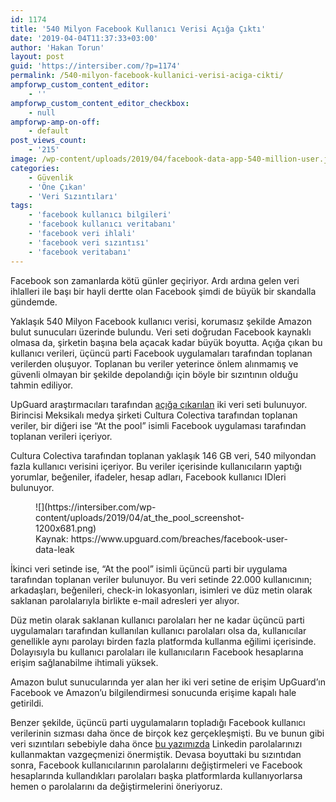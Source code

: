 ```yaml
---
id: 1174
title: '540 Milyon Facebook Kullanıcı Verisi Açığa Çıktı'
date: '2019-04-04T11:37:33+03:00'
author: 'Hakan Torun'
layout: post
guid: 'https://intersiber.com/?p=1174'
permalink: /540-milyon-facebook-kullanici-verisi-aciga-cikti/
ampforwp_custom_content_editor:
    - ''
ampforwp_custom_content_editor_checkbox:
    - null
ampforwp-amp-on-off:
    - default
post_views_count:
    - '215'
image: /wp-content/uploads/2019/04/facebook-data-app-540-million-user.jpg
categories:
    - Güvenlik
    - 'Öne Çıkan'
    - 'Veri Sızıntıları'
tags:
    - 'facebook kullanıcı bilgileri'
    - 'facebook kullanıcı veritabanı'
    - 'facebook veri ihlali'
    - 'facebook veri sızıntısı'
    - 'facebook veritabanı'
---
```


Facebook son zamanlarda kötü günler geçiriyor. Ardı ardına gelen veri ihlalleri ile başı bir hayli dertte olan Facebook şimdi de büyük bir skandalla gündemde.

Yaklaşık 540 Milyon Facebook kullanıcı verisi, korumasız şekilde Amazon bulut sunucuları üzerinde bulundu. Veri seti doğrudan Facebook kaynaklı olmasa da, şirketin başına bela açacak kadar büyük boyutta. Açığa çıkan bu kullanıcı verileri, üçüncü parti Facebook uygulamaları tarafından toplanan verilerden oluşuyor. Toplanan bu veriler yeterince önlem alınmamış ve güvenli olmayan bir şekilde depolandığı için böyle bir sızıntının olduğu tahmin ediliyor.

UpGuard araştırmacıları tarafından [açığa çıkarılan](https://www.upguard.com/breaches/facebook-user-data-leak) iki veri seti bulunuyor. Birincisi Meksikalı medya şirketi Cultura Colectiva tarafından toplanan veriler, bir diğeri ise “At the pool” isimli Facebook uygulaması tarafından toplanan verileri içeriyor.

Cultura Colectiva tarafından toplanan yaklaşık 146 GB veri, 540 milyondan fazla kullanıcı verisini içeriyor. Bu veriler içerisinde kullanıcıların yaptığı yorumlar, beğeniler, ifadeler, hesap adları, Facebook kullanıcı IDleri bulunuyor.

<figure class="wp-block-image">![](https://intersiber.com/wp-content/uploads/2019/04/at_the_pool_screenshot-1200x681.png)<figcaption>Kaynak: https://www.upguard.com/breaches/facebook-user-data-leak</figcaption></figure>İkinci veri setinde ise, “At the pool” isimli üçüncü parti bir uygulama tarafından toplanan veriler bulunuyor. Bu veri setinde 22.000 kullanıcının; arkadaşları, beğenileri, check-in lokasyonları, isimleri ve düz metin olarak saklanan parolalarıyla birlikte e-mail adresleri yer alıyor.

Düz metin olarak saklanan kullanıcı parolaları her ne kadar üçüncü parti uygulamaları tarafından kullanılan kullanıcı parolaları olsa da, kullanıcılar genellikle aynı parolayı birden fazla platformda kullanma eğilimi içerisinde. Dolayısıyla bu kullanıcı parolaları ile kullanıcıların Facebook hesaplarına erişim sağlanabilme ihtimali yüksek.

Amazon bulut sunucularında yer alan her iki veri setine de erişim UpGuard’ın Facebook ve Amazon’u bilgilendirmesi sonucunda erişime kapalı hale getirildi.

Benzer şekilde, üçüncü parti uygulamaların topladığı Facebook kullanıcı verilerinin sızması daha önce de birçok kez gerçekleşmişti. Bu ve bunun gibi veri sızıntıları sebebiyle daha önce [bu yazımızda](https://intersiber.com/linkedin-parolalarinizi-kullanmaktan-vazgecin/) Linkedin parolalarınızı kullanmaktan vazgeçmenizi önermiştik. Devasa boyuttaki bu sızıntıdan sonra, Facebook kullanıcılarının parolalarını değiştirmeleri ve Facebook hesaplarında kullandıkları parolaları başka platformlarda kullanıyorlarsa hemen o parolalarını da değiştirmelerini öneriyoruz.